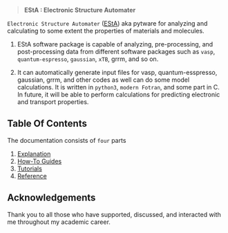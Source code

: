 
>**EStA : Electronic Structure Automater** 



`Electronic Structure Automater` ([EStA](home-page)) aka pytware for analyzing and calculating to some extent the properties 
of materials and molecules.

1. EStA software package is capable of analyzing, pre-processing, and post-processing data from different software packages such as `vasp`, `quantum-espresso`, `gaussian`, `xTB`, grrm, and so on. 

3. It can automatically generate input files for vasp, quantum-esspresso, gaussian, grrm, and other 
codes as well can do some model calculations. It is written in `python3`, `modern Fotran`, and some 
part in C. In future, it will be able to perform calculations for predicting electronic and transport properties.


## Table Of Contents

The documentation consists of `four` parts

1. [Explanation](explanation.md)
2. [How-To Guides](how-to-guides.md)
3. [Tutorials](tutorials.md)
4. [Reference](reference.md)

## Acknowledgements

Thank you to all those who have supported, discussed, and interacted with me throughout my academic career.




